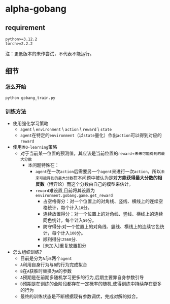 # alpha-gobang

## requirement

```
python>=3.12.2
torch>=2.2.2
```
注：更低版本的未作尝试，不代表不能运行。

## 细节

### 怎么开始

```
python gobang_train.py
```

### 训练方法

* 使用强化学习策略
  * `agent` \ `environment` \ `action` \ `reward` \ `state`
  * `agent`在特定的`environment`（以`state`量化）作出`action`可以得到对应的`reward`
* 使用`类Q-learning`策略
  * 对于当前某一位置的预测值，其应该是当前位置的`reward`+`未来可能得到的最大分数`
    * 本问题特殊在：
      * `agent`在一次`action`后需要另一个`agent`来进行一次`action`，所以`未来可能得到的最大分数`在本问题中被认为是**对方能获得最大分数的相反数**（博弈论）而这个分数由自己的模型来估计。
      * `reward`难设置,目前将其设置为`environment.gobang.game.get_reward`
        * 占空格得分：对一个位置上的对角线、竖线、横线上的连续空格统计，每个计入`10`分。
        * 连续放置得分：对一个位置上的对角线、竖线、横线上的连续同色统计，每个计入`50`分。
        * 防守得分:对一个位置上的对角线、竖线、横线上的连续它色统计，每个计入`100`分。
        * 顺利得分:`2560`分.
        * [未加入]重复放置扣分
* 怎么组织训练?
  * 目前是分为`A`与`B`两个`agent`
  * `A`利用自身行为与`B`的行为完成拟合
  * `B`在`A`获胜时替换为`A`的参数
  * `A`预期是在前期多随机学习更多的行为,后期主要靠自身参数引导
  * `B`预期是在训练的全阶段都存在一定概率的随机,使得训练中持续存在更多的行为
  * 最终的训练状态是不断根据现有参数调优，完成对解的拟合。